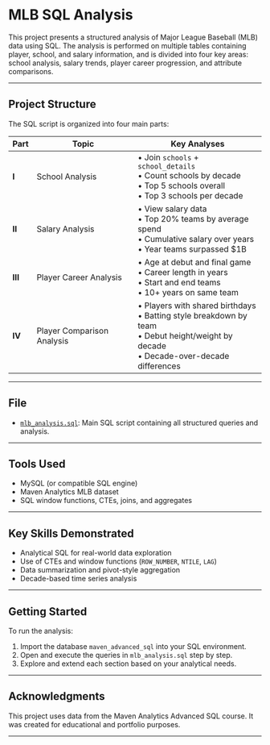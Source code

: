 # MLB SQL Analysis

This project presents a structured analysis of Major League Baseball (MLB) data using SQL. The analysis is performed on multiple tables containing player, school, and salary information, and is divided into four key areas: school analysis, salary trends, player career progression, and attribute comparisons.

---

## Project Structure

The SQL script is organized into four main parts:

| Part | Topic | Key Analyses |
|------|-------|--------------|
| **I** | School Analysis | • Join `schools` + `school_details`<br>• Count schools by decade<br>• Top 5 schools overall<br>• Top 3 schools per decade |
| **II** | Salary Analysis | • View salary data<br>• Top 20% teams by average spend<br>• Cumulative salary over years<br>• Year teams surpassed $1B |
| **III** | Player Career Analysis | • Age at debut and final game<br>• Career length in years<br>• Start and end teams<br>• 10+ years on same team |
| **IV** | Player Comparison Analysis | • Players with shared birthdays<br>• Batting style breakdown by team<br>• Debut height/weight by decade<br>• Decade-over-decade differences |

---

## File

- [`mlb_analysis.sql`](final_project.sql): Main SQL script containing all structured queries and analysis.

---

## Tools Used

- MySQL (or compatible SQL engine)
- Maven Analytics MLB dataset
- SQL window functions, CTEs, joins, and aggregates

---

## Key Skills Demonstrated

- Analytical SQL for real-world data exploration
- Use of CTEs and window functions (`ROW_NUMBER`, `NTILE`, `LAG`)
- Data summarization and pivot-style aggregation
- Decade-based time series analysis

---

## Getting Started

To run the analysis:

1. Import the database `maven_advanced_sql` into your SQL environment.
2. Open and execute the queries in `mlb_analysis.sql` step by step.
3. Explore and extend each section based on your analytical needs.

---

## Acknowledgments

This project uses data from the Maven Analytics Advanced SQL course. It was created for educational and portfolio purposes.

---

